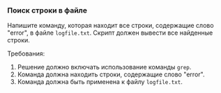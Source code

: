 
### Поиск строки в файле

Напишите команду, которая находит все строки, содержащие слово "error", в файле `logfile.txt`.
Скрипт должен вывести все найденные строки.

Требования:
1. Решение должно включать использование команды `grep`.
2. Команда должна находить строки, содержащие слово "error".
3. Команда должна быть применена к файлу `logfile.txt`.